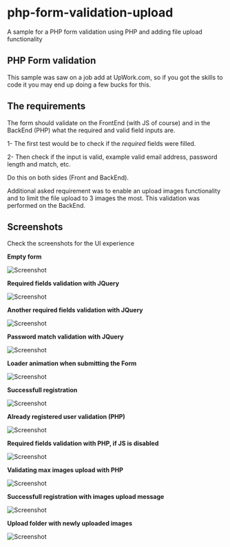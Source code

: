 # php-form-validation-upload
A sample for a PHP form validation using PHP and adding file upload functionality

## PHP Form validation

This sample was saw on a job add at UpWork.com, so if you got the skills to code it you may end up doing a few bucks for this.

## The requirements

The form should validate on the FrontEnd (with JS of course) and in the BackEnd (PHP) what the required and valid field inputs are. 

1- The first test would be to check if the *required* fields were filled.

2- Then check if the input is valid, example valid email address, password length and match, etc.

Do this on both sides (Front and BackEnd).

Additional asked requirement was to enable an upload images functionality and to limit the file upload to 3 images the most. This validation was performed on the BackEnd.

## Screenshots

Check the screenshots for the UI experience

**Empty form**

![Screenshot](/screenshots/screenshot-00.PNG)

**Required fields validation with JQuery**

![Screenshot](/screenshots/screenshot-01.PNG)

**Another required fields validation with JQuery**

![Screenshot](/screenshots/screenshot-02.PNG)

**Password match validation with JQuery**

![Screenshot](/screenshots/screenshot-03.PNG)

**Loader animation when submitting the Form**

![Screenshot](/screenshots/screenshot-04.PNG)

**Successfull registration**

![Screenshot](/screenshots/screenshot-05.PNG)

**Already registered user validation (PHP)**

![Screenshot](/screenshots/screenshot-06.PNG)

**Required fields validation with PHP, if JS is disabled**

![Screenshot](/screenshots/screenshot-07.PNG)

**Validating max images upload with PHP**

![Screenshot](/screenshots/screenshot-08.PNG)

**Successfull registration with images upload message**

![Screenshot](/screenshots/screenshot-09.PNG)

**Upload folder with newly uploaded images**

![Screenshot](/screenshots/screenshot-10.PNG)
